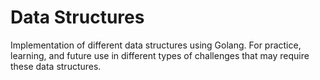 # Data Structures

Implementation of different data structures using Golang.
For practice, learning, and future use in different types of challenges that may require these data structures.
